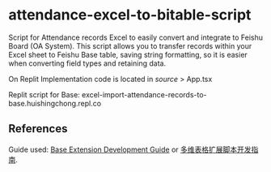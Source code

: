 # attendance-excel-to-bitable-script
Script for Attendance records Excel to easily convert and integrate to Feishu Board (OA System). 
This script allows you to transfer records within your Excel sheet to Feishu Base table, saving string formatting, so it is easier when converting field types and retaining data.

On Replit 
Implementation code is located in _source_ > App.tsx

Replit script for Base: excel-import-attendance-records-to-base.huishingchong.repl.co 

## References
Guide used: [Base Extension Development Guide](https://bytedance.feishu.cn/docx/VxhudDXbyo1V7jxAcTbctJQ5nvc) or [多维表格扩展脚本开发指南](https://bytedance.feishu.cn/docx/HazFdSHH9ofRGKx8424cwzLlnZc).
